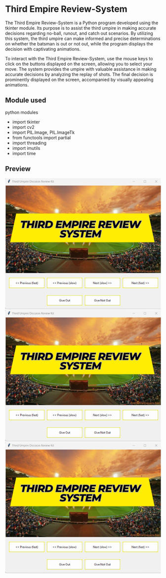 # Third Empire Review-System
The Third Empire Review-System is a Python program developed using the tkinter module. Its purpose is to assist the third umpire in making accurate decisions regarding no-ball, runout, and catch out scenarios. By utilizing this system, the third umpire can make informed and precise determinations on whether the batsman is out or not out, while the program displays the decision with captivating animations.

To interact with the Third Empire Review-System, use the mouse keys to click on the buttons displayed on the screen, allowing you to select your move. The system provides the umpire with valuable assistance in making accurate decisions by analyzing the replay of shots. The final decision is prominently displayed on the screen, accompanied by visually appealing animations.

## Module used
python modules

- import tkinter
- import cv2
- import PIL.Image, PIL.ImageTk
- from functools import partial
- import threading
- import imutils
- import time

## Preview
![Image Description](1.png)
![Image Description](1.png)
![Image Description](1.png)
